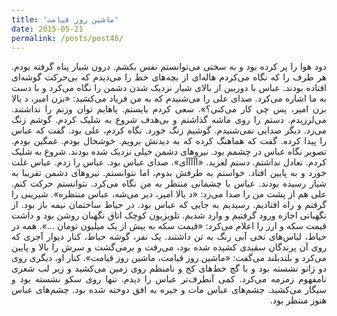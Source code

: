 ```yaml
---
title: 'ماشین روز قیامت'
date: 2015-05-21
permalink: /posts/post46/
---
```

<div align="justify" dir="rtl">

دود هوا را پر کرده بود و به سختی می‌توانستم نفس بکشم. درون شیار پناه گرفته بودم. هر طرف را که نگاه می‌کردم هاله‌ای از بچه‌های خط را می‌دیدم که بی‌حرکت گوشه‌ای افتاده بودند. عباس با دوربین از بالای شیار نزدیک شدن دشمن را نگاه می‌کرد و با دست به ما اشاره می‌کرد. صدای علی را می‌شنیدم که به من فریاد می‌کشید: «بزن امیر، د یالا بزن امیر، پس چی کار می‌کنی؟». سعی کردم بایستم. پاهایم توان وزنم را نداشتند. می‌لرزیدم. دستم را روی ماشه گذاشتم و بی‌هدف شروع به شلیک کردم. گوشم زنگ می‌زد. دیگر صدایی نمی‌شنیدم. گوشیم زنگ خورد. نگاه کردم، علی بود. گفت که عباس را پیدا کرده. گفت که هماهنگ کرده که به دیدنش برویم. خوشحال بودم. غمگین بودم. تصویر نگاه عباس در چشمم بود. نیروهای دشمن خیلی نزدیک شده بودند. شروع به شلیک کردم. تعادل نداشتم. دستم لغزید. «آآآآآی». صدای عباس بود. عباس را زدم. عباس غلت خورد و به پایین افتاد. خواستم به طرفش بدوم، اما نتوانستم. نیروهای دشمن تقریبا به شیار رسیده بودند. عباس با چشمانی منتظر به من نگاه می‌کرد. نتوانستم حرکت کنم. علی هم از پشت من را صدا می‌زد: «د یالا امیر، دیر می‌شه، عباس منتظره». شیرینی را گرفتم و راه افتادیم. رسیدیم به جایی که عباس بود. در حیاط ساختمان نیمه باز بود. از نگهبانی اجازه ورود گرفتیم و وارد شدیم. تلویزیون کوچک اتاق نگهبان روشن بود و داشت قیمت سکه و ارز را اعلام می‌کرد: «قیمت سکه به بیش از یک میلیون تومان ...». همه در حیاط، لباس‌های نخی آبی رنگ به تن داشتند. یک نفر، گوشه حیاط، کنار دیوار آجری که روی آن پرندگان سفیدی کشیده شده بود، می‌رفت و برمی‌گشت و سرش را بالا و پایین می‌کرد و بلندبلند می‌گفت: «ماشین روز قیامت، ماشین روز قیامت». کنار او، دیگری روی دو زانو نشسته بود و با گچ خط‌های کج و نامنظم روی زمین می‌کشید و زیر لب شعری نامفهوم زمزمه می‌کرد. کمی آنطرف‌تر عباس را دیدم. تنها روی سکو نشسته بود و سیگار می‌کشید. چشم‌های عباس مات و خیره به افق دوخته شده بود. چشم‌های عباس هنوز منتظر بود.

</div>
